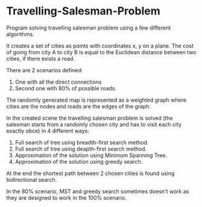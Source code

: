 # Travelling-Salesman-Problem
Program solving travelling salesman problem using a few different algorithms.

It creates a set of cities as points with coordinates x, y on a plane. The cost of going from city A to city B is equal to the Euclidean distance between two cities, if there exists a road.

There are 2 scenarios defined:

1. One with all the direct connections
2. Second one with 80% of possible roads.

The randomly generated map is represented as a weighted graph where cities are the nodes and roads are the edges of the graph.

In the created scene the travelling salesman problem is solved (the salesman starts from a randomly chosen city and has to visit each city exactly obce) in 4 different ways:

1. Full search of tree using breadth-first search method.
2. Full search of tree using deapth-first search method.
3. Approximation of the solution using Minimum Spanning Tree.
4. Approximation of the solution using greedy search.

At the end the shortest path between 2 chosen cities is found using bidirectional search.

In the 80% scenario, MST and greedy search sometimes doesn't work as they are designed to work in the 100% scenario.
